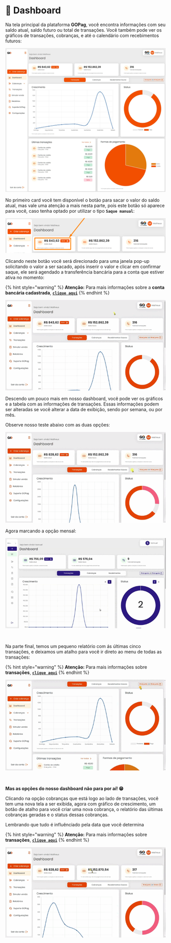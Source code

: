 # 📱 Dashboard

Na tela principal da plataforma **GOPag**, você encontra informações com seu saldo atual, saldo futuro ou total de transações.
Você também pode ver os gráficos de transações, cobranças, e até o calendário com recebimentos futuros:

![](../assets/prints/tela_inicial.jpg)

No primeiro card você tem disponível o botão para sacar o valor do saldo atual, mas vale uma atenção a mais nesta parte, pois este botão só aparece para você, caso tenha optado por utilizar o tipo **`Saque manual`**:

![](../assets/prints/dashboard_btn_saque.png)

Clicando neste botão você será direcionado para uma janela pop-up solicitando o valor a ser sacado, após inserir o valor e clicar em confirmar saque, ele será agendado a transferência bancária para a conta que estiver ativa no momento:

{% hint style="warning" %}
**Atenção:** Para mais informações sobre a **conta bancária cadastrada**, [**`clique aqui`**](https://docs.gopag.com.br/configuracoes#conta-bancaria)
{% endhint %}

![](../assets/prints/dashboard_btn_saque.gif)

Descendo um pouco mais em nosso dashboard, você pode ver os gráficos e a tabela com as informações de transações. Essas informações podem ser alteradas se você alterar a data de exibição, sendo por semana, ou por mês.

Observe nosso teste abaixo com as duas opções:

![](../assets/prints/dashboard_transacoes_semana.gif)

Agora marcando a opção mensal:

![](../assets/prints/dashboard_transacoes_mensal.gif)

<br>

Na parte final, temos um pequeno relatório com ás últimas cinco transações, e deixamos um atalho para você ir direto ao menu de todas as transações:

{% hint style="warning" %}
**Atenção:** Para mais informações sobre **transações**, [**`clique aqui`**](/TRANSACOES/README.md)
{% endhint %}

![](../assets/prints/dashboard_transacoes_botao.gif)

<br>

**Mas as opções do nosso dashboard não para por aí! 😁**

Clicando na opção cobranças que está logo ao lado de transações, você tem uma nova tela a ser exibida, agora com gráfico de crescimento, um botão de atalho para você criar uma nova cobrança, o relatório das últimas cobranças geradas e o status dessas cobranças. 

Lembrando que tudo é influênciado pela data que você determina

{% hint style="warning" %}
**Atenção:** Para mais informações sobre **transações**, [**`clique aqui`**](/TRANSACOES/README.md)
{% endhint %}

![](../assets/prints/dashboard_cobrancas.gif)
